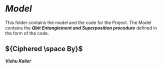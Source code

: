 # ${Model}$

This folder contains the model and the code for the Project. The Model contains the ***Qbit Entanglement and Superposition procedure*** defined in the form of the code.


## ${Ciphered \space By}$
***Vishu Kalier***
